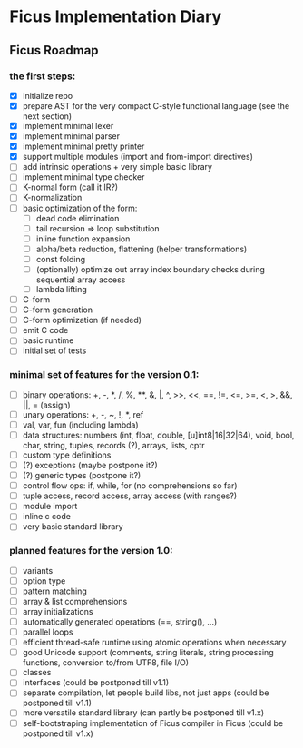 # Ficus Implementation Diary

## Ficus Roadmap

### the first steps:
- [x] initialize repo
- [x] prepare AST for the very compact C-style functional language (see the next section)
- [x] implement minimal lexer
- [x] implement minimal parser
- [x] implement minimal pretty printer
- [x] support multiple modules (import and from-import directives)
- [ ] add intrinsic operations + very simple basic library
- [ ] implement minimal type checker
- [ ] K-normal form (call it IR?)
- [ ] K-normalization
- [ ] basic optimization of the form:
   - [ ] dead code elimination
   - [ ] tail recursion => loop substitution
   - [ ] inline function expansion
   - [ ] alpha/beta reduction, flattening (helper transformations)
   - [ ] const folding
   - [ ] (optionally) optimize out array index boundary checks during sequential array access
   - [ ] lambda lifting
- [ ] C-form
- [ ] C-form generation
- [ ] C-form optimization (if needed)
- [ ] emit C code
- [ ] basic runtime
- [ ] initial set of tests

### minimal set of features for the version **0.1**:
- [ ] binary operations: +, -, *, /, %, **, &, |, ^, >>, <<, ==, !=, <=, >=, <, >, &&, ||, = (assign)
- [ ] unary operations: +, -, ~, !, *, ref
- [ ] val, var, fun (including lambda)
- [ ] data structures: numbers (int, float, double, [u]int8|16|32|64), void, bool, char, string, tuples, records (?), arrays, lists, cptr
- [ ] custom type definitions
- [ ] (?) exceptions (maybe postpone it?)
- [ ] (?) generic types (postpone it?)
- [ ] control flow ops: if, while, for (no comprehensions so far)
- [ ] tuple access, record access, array access (with ranges?)
- [ ] module import
- [ ] inline c code
- [ ] very basic standard library

### planned features for the version **1.0**:
- [ ] variants
- [ ] option type
- [ ] pattern matching
- [ ] array & list comprehensions
- [ ] array initializations
- [ ] automatically generated operations (==, string(), ...)
- [ ] parallel loops
- [ ] efficient thread-safe runtime using atomic operations when necessary
- [ ] good Unicode support (comments, string literals, string processing functions, conversion to/from UTF8, file I/O)
- [ ] classes
- [ ] interfaces (could be postponed till v1.1)
- [ ] separate compilation, let people build libs, not just apps (could be postponed till v1.1)
- [ ] more versatile standard library (can partly be postponed till v1.x)
- [ ] self-bootstraping implementation of Ficus compiler in Ficus (could be postponed till v1.x)
